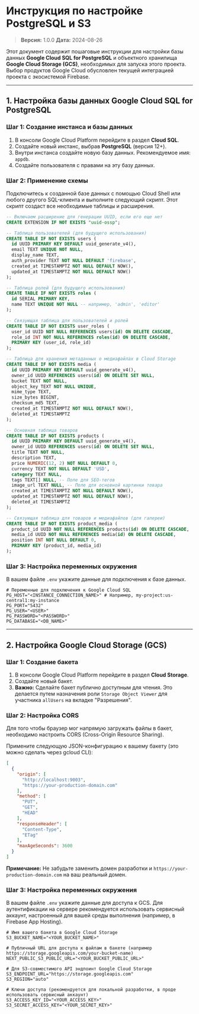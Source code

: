 # Инструкция по настройке PostgreSQL и S3

> **Версия:** 1.0.0
> **Дата:** 2024-08-26

Этот документ содержит пошаговые инструкции для настройки базы данных **Google Cloud SQL for PostgreSQL** и объектного хранилища **Google Cloud Storage (GCS)**, необходимых для запуска этого проекта. Выбор продуктов Google Cloud обусловлен текущей интеграцией проекта с экосистемой Firebase.

---

## 1. Настройка базы данных Google Cloud SQL for PostgreSQL

### Шаг 1: Создание инстанса и базы данных

1.  В консоли Google Cloud Platform перейдите в раздел **Cloud SQL**.
2.  Создайте новый инстанс, выбрав **PostgreSQL** (версия 12+).
3.  Внутри инстанса создайте новую базу данных. Рекомендуемое имя: `appdb`.
4.  Создайте пользователя с правами на эту базу данных.

### Шаг 2: Применение схемы

Подключитесь к созданной базе данных с помощью Cloud Shell или любого другого SQL-клиента и выполните следующий скрипт. Этот скрипт создаст все необходимые таблицы и расширения.

```sql
-- Включаем расширение для генерации UUID, если его еще нет
CREATE EXTENSION IF NOT EXISTS "uuid-ossp";

-- Таблица пользователей (для будущего использования)
CREATE TABLE IF NOT EXISTS users (
  id UUID PRIMARY KEY DEFAULT uuid_generate_v4(),
  email TEXT UNIQUE NOT NULL,
  display_name TEXT,
  auth_provider TEXT NOT NULL DEFAULT 'firebase',
  created_at TIMESTAMPTZ NOT NULL DEFAULT NOW(),
  updated_at TIMESTAMPTZ NOT NULL DEFAULT NOW()
);

-- Таблица ролей (для будущего использования)
CREATE TABLE IF NOT EXISTS roles (
  id SERIAL PRIMARY KEY,
  name TEXT UNIQUE NOT NULL -- например, 'admin', 'editor'
);

-- Связующая таблица для пользователей и ролей
CREATE TABLE IF NOT EXISTS user_roles (
  user_id UUID NOT NULL REFERENCES users(id) ON DELETE CASCADE,
  role_id INT NOT NULL REFERENCES roles(id) ON DELETE CASCADE,
  PRIMARY KEY (user_id, role_id)
);

-- Таблица для хранения метаданных о медиафайлах в Cloud Storage
CREATE TABLE IF NOT EXISTS media (
  id UUID PRIMARY KEY DEFAULT uuid_generate_v4(),
  owner_id UUID REFERENCES users(id) ON DELETE SET NULL,
  bucket TEXT NOT NULL,
  object_key TEXT NOT NULL UNIQUE,
  mime_type TEXT,
  size_bytes BIGINT,
  checksum_md5 TEXT,
  created_at TIMESTAMPTZ NOT NULL DEFAULT NOW(),
  deleted_at TIMESTAMPTZ
);

-- Основная таблица товаров
CREATE TABLE IF NOT EXISTS products (
  id UUID PRIMARY KEY DEFAULT uuid_generate_v4(),
  owner_id UUID REFERENCES users(id) ON DELETE SET NULL,
  title TEXT NOT NULL,
  description TEXT,
  price NUMERIC(12, 2) NOT NULL DEFAULT 0,
  currency TEXT NOT NULL DEFAULT 'USD',
  category TEXT NULL,
  tags TEXT[] NULL, -- Поле для SEO-тегов
  image_url TEXT NULL, -- Поле для основной картинки товара
  created_at TIMESTAMPTZ NOT NULL DEFAULT NOW(),
  updated_at TIMESTAMPTZ NOT NULL DEFAULT NOW(),
  deleted_at TIMESTAMPTZ
);

-- Связующая таблица для товаров и медиафайлов (для галереи)
CREATE TABLE IF NOT EXISTS product_media (
  product_id UUID NOT NULL REFERENCES products(id) ON DELETE CASCADE,
  media_id UUID NOT NULL REFERENCES media(id) ON DELETE CASCADE,
  position INT NOT NULL DEFAULT 0,
  PRIMARY KEY (product_id, media_id)
);
```

### Шаг 3: Настройка переменных окружения

В вашем файле `.env` укажите данные для подключения к базе данных.

```env
# Переменные для подключения к Google Cloud SQL
PG_HOST="<INSTANCE_CONNECTION_NAME>" # Например, my-project:us-central1:my-instance
PG_PORT="5432"
PG_USER="<USER>"
PG_PASSWORD="<PASSWORD>"
PG_DATABASE="<DB_NAME>"
```

---

## 2. Настройка Google Cloud Storage (GCS)

### Шаг 1: Создание бакета

1.  В консоли Google Cloud Platform перейдите в раздел **Cloud Storage**.
2.  Создайте новый бакет.
3.  **Важно:** Сделайте бакет публично доступным для чтения. Это делается путем назначения роли `Storage Object Viewer` для участника `allUsers` на вкладке "Разрешения".

### Шаг 2: Настройка CORS

Для того чтобы браузер мог напрямую загружать файлы в бакет, необходимо настроить CORS (Cross-Origin Resource Sharing).

Примените следующую JSON-конфигурацию к вашему бакету (это можно сделать через gcloud CLI):
```json
[
  {
    "origin": [
      "http://localhost:9003",
      "https://your-production-domain.com"
    ],
    "method": [
      "PUT",
      "GET",
      "HEAD"
    ],
    "responseHeader": [
      "Content-Type",
      "ETag"
    ],
    "maxAgeSeconds": 3600
  }
]
```
**Примечание:** Не забудьте заменить домен разработки и `https://your-production-domain.com` на ваш реальный домен.

### Шаг 3: Настройка переменных окружения

В вашем файле `.env` укажите данные для доступа к GCS. Для аутентификации на сервере рекомендуется использовать сервисный аккаунт, настроенный для вашей среды выполнения (например, в Firebase App Hosting).

```env
# Имя вашего бакета в Google Cloud Storage
S3_BUCKET_NAME="<YOUR_BUCKET_NAME>"

# Публичный URL для доступа к файлам в бакете (например https://storage.googleapis.com/your-bucket-name)
NEXT_PUBLIC_S3_PUBLIC_URL="<YOUR_BUCKET_PUBLIC_URL>"

# Для S3-совместимого API эндпоинт Google Cloud Storage
S3_ENDPOINT_URL="https://storage.googleapis.com"
S3_REGION="auto"

# Ключи доступа (рекомендуется для локальной разработки, в проде использовать сервисный аккаунт)
S3_ACCESS_KEY_ID="<YOUR_ACCESS_KEY>"
S3_SECRET_ACCESS_KEY="<YOUR_SECRET_KEY>"
```
